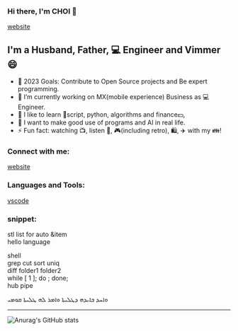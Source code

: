 ### Hi there, I'm CHOI 👋
[website]  

<!--
reference from https://raw.githubusercontent.com/codeSTACKr/codeSTACKr/master/README.md
**al-hub/al-hub** is a ✨ _special_ ✨ repository because its `README.md` (this file) appears on your GitHub profile.

Here are some ideas to get you started:

- 🔭 I’m currently working on ...
- 🌱 I’m currently learning ...
- 👯 I’m looking to collaborate on ...
- 🤔 I’m looking for help with ...
- 💬 Ask me about ...
- 📫 How to reach me: ...
- 😄 Pronouns: ...
- ⚡ Fun fact: ...
- 🔭 I just launched my first course: [Become A VS Code SuperHero!][course]!
- 👯 I’m looking to collaborate with other content creators
-->

## I'm a Husband, Father, 💻 Engineer and Vimmer 😄

- 🥅 2023 Goals: Contribute to Open Source projects and Be expert programming.
- 🔭 I’m currently working on MX(mobile experience) Business as 💻 Engineer.
- 🌱 I like to learn 🐚script, python, algorithms and finance💵, 
- 🤔 I want to make good use of programs and AI in real life.
- ⚡ Fun fact: watching 📺, listen 🎵, 🎮(including retro), 🛍️, ✈️ with my 👪!

### Connect with me:

[website]
<br />

### Languages and Tools:

[vscode]
<br />

### snippet:
stl list for auto &item  
hello language  

shell  
grep cut sort uniq  
diff folder1 folder2  
while [ 1 ]; do ; done;  
hub pipe  


ܘܐܚܕ ܒܐܝܕܗ ܕܛܠܝܬܐ ܘܐܡܪ ܠܗ ܛܠܝܬܐ ܩܘܡܝ

[website]: http://132.145.80.83/website/index.html  
[vscode]: https://vscode.dev/  


---
![Anurag's GitHub stats](https://github-readme-stats.vercel.app/api?username=al-hub&show_icons=true&theme=radical)
